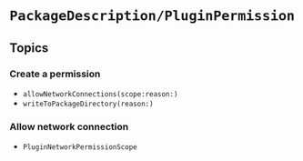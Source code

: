 # ``PackageDescription/PluginPermission``

## Topics

### Create a permission

- ``allowNetworkConnections(scope:reason:)``
- ``writeToPackageDirectory(reason:)``

### Allow network connection

- ``PluginNetworkPermissionScope``
